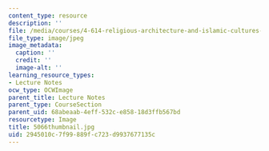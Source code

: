 ```yaml
---
content_type: resource
description: ''
file: /media/courses/4-614-religious-architecture-and-islamic-cultures-fall-2002/2945010c7f99889fc723d9937677135c_5066thumbnail.jpg
file_type: image/jpeg
image_metadata:
  caption: ''
  credit: ''
  image-alt: ''
learning_resource_types:
- Lecture Notes
ocw_type: OCWImage
parent_title: Lecture Notes
parent_type: CourseSection
parent_uid: 68abeaab-4eff-532c-e858-18d3ffb567bd
resourcetype: Image
title: 5066thumbnail.jpg
uid: 2945010c-7f99-889f-c723-d9937677135c
---
```

